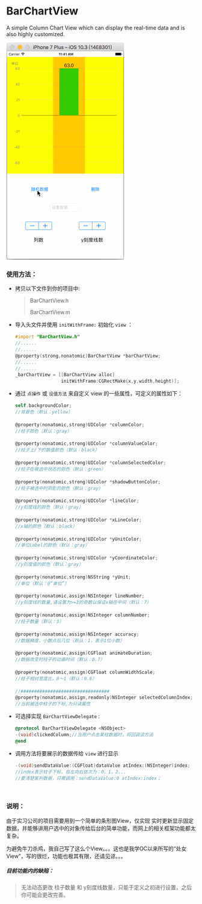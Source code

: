 # BarChartView

A simple Column Chart View which can display the real-time data and is also highly customized.

![barChartViewDemo](https://raw.githubusercontent.com/StoneN/BarChart/master/PicturesForREADME/barChartViewDemo.gif)



### 使用方法：

- 拷贝以下文件到你的项目中:

  > BarChartView.h
  >
  > BarChartView.m

- 导入头文件并使用 `initWithFrame:` 初始化 `view` ：

  ~~~objective-c
  #import "BarChartView.h"
  //......
  //......
  @property(strong,nonatomic)BarChartView *barChartView;
  //......
  //......
  _barChartView = [[BarChartView alloc]
                   initWithFrame:CGRectMake(x,y,width,height)];
  ~~~

- 通过 `点操作` 或 `设值方法` 来自定义 view 的一些属性，可定义的属性如下：

  ~~~objective-c
  self.backgroundColor;
  //背景色（默认：yellow）

  @property(nonatomic,strong)UIColor *columnColor;    
  //柱子颜色（默认：gray）

  @property(nonatomic,strong)UIColor *columnValueColor;   
  //柱子上/下的数值颜色（默认：black）

  @property(nonatomic,strong)UIColor *columnSelectedColor;    
  //柱子在被选中状态的颜色（默认：green）

  @property(nonatomic,strong)UIColor *shadowButtonColor;  
  //柱子被选中时阴影的颜色（默认：gray）

  @property(nonatomic,strong)UIColor *lineColor;  
  //y刻度线的颜色（默认：gray）

  @property(nonatomic,strong)UIColor *xLineColor; 
  //x轴的颜色（默认：black）

  @property(nonatomic,strong)UIColor *yUnitColor; 
  //单位Label的颜色（默认：gray）

  @property(nonatomic,strong)UIColor *yCoordinateColor;   
  //y刻度值的颜色（默认：gray）

  @property(nonatomic,strong)NSString *yUnit; 
  //单位（默认：@“单位”）

  @property(nonatomic,assign)NSInteger lineNumber; 
  //y刻度线的数量,请设置为>=3的奇数以保证x轴在中间（默认：7）

  @property(nonatomic,assign)NSInteger columnNumber;  
  //柱子数量（默认：3）

  @property(nonatomic,assign)NSInteger accuracy;
  //数据精度，小数点后几位（默认：1，表示1位小数）

  @property(nonatomic,assign)CGFloat animateDuration; 
  //数据改变时柱子的动画时间（默认：0.7）

  @property(nonatomic,assign)CGFloat columnWidthScale;    
  //柱子相对宽度比，0～1（默认：0.6）

  //#################################
  @property(nonatomic,assign,readonly)NSInteger selectedColumnIndex;   
  //当前被选中柱子的下标,为只读属性
  ~~~

- 可选择实现 `BarChartViewDelegate` :

  ~~~objective-c
  @protocol BarChartViewDelegate <NSObject>
  -(void)clickedColumn;//当用户点击某柱数据时，将回调该方法
  @end
  ~~~

- 调用方法将要展示的数据传给 `view` 进行显示

  ~~~objective-c
  -(void)sendDataValue:(CGFloat)dataValue atIndex:(NSInteger)index;
  //index表示柱子下标，自左向右依次为：0，1，2...
  //要清楚某列数据，只需调用：sendDataValue:0 atIndex:index；
  ~~~

  ​

### 说明：

由于实习公司的项目需要用到一个简单的条形图View，仅实现 实时更新显示固定数据，并能够讲用户选中的对象传给后台的简单功能，而网上的相关框架功能都太复杂。

为避免牛刀杀鸡，我自己写了这么个View。。。这也是我学OC以来所写的“处女View”，写的很烂，功能也极其有限，还请见谅。。。

##### 目前功能内的缺陷：

> 无法动态更改 柱子数量 和 y刻度线数量，只能于定义之初进行设置，之后你可能会更改完善。

